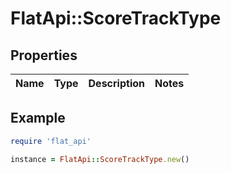 # FlatApi::ScoreTrackType

## Properties

| Name | Type | Description | Notes |
| ---- | ---- | ----------- | ----- |

## Example

```ruby
require 'flat_api'

instance = FlatApi::ScoreTrackType.new()
```

